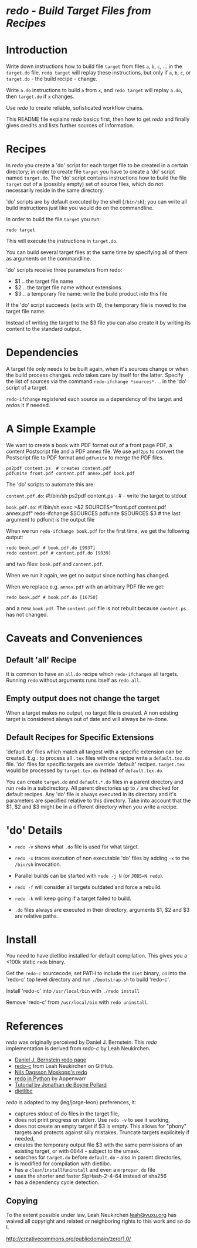 # ***redo - Build Target Files from Recipes***

# Introduction

Write down instructions how to build file `target` from files `a`,
`b`, `c`, ... in the `target.do` file. `redo target` will replay these
instructions, but only if `a`, `b`, `c`, or `target.do` - the build
recipe - change.

Write `a.do` instructions to build `a` from `x`, and `redo target`
will replay `a.do`, then `target.do` if `x` changes.

Use *redo* to create reliable, sofisticated workflow chains.

This README file explains *redo* basics first, then how to get *redo*
and finally gives credits and lists further sources of information.


# Recipes

In *redo* you create a 'do' script for each target file to be created
in a certain directory; in order to create file `target` you have to
create a 'do' script named `target.do`.  The 'do' script contains
instructions how to build the file `target` out of a (possibly empty)
set of source files, which do not necessarily reside in the same
directory.

'do' scripts are by default executed by the shell (`/bin/sh`); you can
write all build instructions just like you would do on the
commandline.

In order to build the file `target` you run:

	redo target
	
This will execute the instructions in `target.do`.

You can build several target files at the same time by specifying all
of them as arguments on the commandline.

'do' scripts receive three parameters from redo:
- $1 .. the target file name
- $2 .. the target file name without extensions.
- $3 .. a temporary file name: write the build product into this file

If the 'do' script succeeds (exits with 0), the temporary file is
moved to the target file name.

Instead of writing the target to the $3 file you can also create it by
writing its content to the standard output.


# Dependencies

A target file only needs to be built again, when it's sources change
or when the build process changes.  *redo* takes care by itself
for the latter.  Specify the list of sources via the command
`redo-ifchange *sources*..`. in the 'do' script of a target.

`redo-ifchange` registered each source as a dependency of the target
and *redo*s it if needed.


# A Simple Example

We want to create a book with PDF format out of a front page
PDF, a content Postscript file and a PDF annex file.  We use `pdf2ps`
to convert the Postscript file to PDF format and `pdfunite` to merge
the PDF files.

	ps2pdf content.ps  # creates content.pdf
	pdfunite front.pdf content.pdf annex.pdf book.pdf
	
The 'do' scripts to automate this are:

`content.pdf.do`:
	#!/bin/sh
	ps2pdf content.ps -  # - write the target to stdout

`book.pdf.do`:
	#!/bin/sh
	exec >&2
	SOURCES="front.pdf content.pdf annex.pdf"
	redo-ifchange $SOURCES
	pdfunite $SOURCES $3  # the last argument to pdfunit is the output file

When we run `redo-ifchange book.pdf` for the first time, we get the
following output:

	redo book.pdf # book.pdf.do [9937]
	redo content.pdf # content.pdf.do [9939]

and two files: `book.pdf` and `content.pdf`.

When we run it again, we get no output since nothing has changed.

When we replace e.g. `annex.pdf` with an arbitrary PDF file we get:

	redo book.pdf # book.pdf.do [16750]

and a new `book.pdf`. The `content.pdf` file is not rebuilt because
`content.ps` has not changed.


# Caveats and Conveniences

## Default 'all' Recipe

It is common to have an `all.do` recipe which `redo-ifchange`s all
targets.  Running `redo` without arguments runs itself as `redo all`.


## Empty output does not change the target

When a target makes no output, no target file is created.  A non
existing target is considered always out of date and will always be
re-done.


## Default Recipes for Specific Extensions

'default do' files which match all targest with a specific extension
can be created. E.g.: to process all `.tex` files with one recipe
write a `default.tex.do` file.  'do' files for specific targets are
override 'default' recipes. `target.tex` would be processed by
`target.tex.do` instead of `default.tex.do`.

You can create `target.do` and `default.*.do` files in a parent
directory and run `redo` in a subdirectory.  All parent directories up
to `/` are checked for default recipes.  Any 'do' file is always
executed in its directory and it's parameters are specified relative
to this directory. Take into account that the $1, $2 and $3 might be
in a different directory when you write a recipe.

# 'do' Details

* `redo -v` shows what `.do` file is used for what target.

* `redo -x` traces execution of non executable 'do' files by adding
  `-x` to the `/bin/sh` invocation.

* Parallel builds can be started with `redo -j N` (or `JOBS=N redo`).

* `redo -f` will consider all targets outdated and force a rebuild.

* `redo -k` will keep going if a target failed to build.

* `.do` files always are executed in their directory, arguments $1, $2
  and $3 are relative paths.


# Install

You need to have dietlibc installed for default compilation.  This
gives you a <100k static `redo` binary.

Get the `redo-c` sourcecode, set PATH to include the `diet` binary,
`cd` into the 'redo-c' top level directory and run `./bootstrap.sh` to
build 'redo-c'.

Install 'redo-c' into `/usr/local/bin` with `./redo install`

Remove 'redo-c' from `/usr/local/bin` with `redo uninstall`.


# References

*redo* was originally perceived by Daniel J. Bernstein.  This *redo*
implementation is derived from *redo-c* by Leah Neukirchen.

- [Daniel J. Bernstein redo page](http://cr.yp.to/redo.html)
- [redo-c](https://github.com/leahneukirchen/redo-c) from Leah
  Neukirchen on GitHub.
- [Nils Dagsson Moskopp's redo](http://news.dieweltistgarnichtso.net./bin/redo-sh.html)
- [redo in Python](https://redo.readthedocs.io/en/latest/) by Appenwarr
- [Tutorial by Jonathan de Boyne Pollard](http://jdebp.info/FGA/introduction-to-redo.html)
- [dietlibc](https://www.fefe.de/dietlibc/)

*redo* is adapted to my (leg/jorge-leon) preferences, it:
- captures stdout of do files in the target file,
- does not print progress on stderr.  Use `redo -v` to see it working,
- does not create an empty target if $3 is empty. This allows for
  "phony" targets and protects against silly mistakes.  Truncate
  targets explicitely if needed,
- creates the temporary output file $3 with the same permissions of an
  existing target, or with 0644 - subject to the umask.
- searches for `target.do` before `default.do` - also in parent
  directories,
- is modified for compilation with dietlibc.
- has a `clean`/`install`/`uninstall` and even a `mrproper.do` file
- uses the shorter and faster SipHash-2-4-64 instead of sha256
- has a dependency cycle detection.


## Copying

To the extent possible under law, Leah Neukirchen <leah@vuxu.org>
has waived all copyright and related or neighboring rights to this
work and so do I.

http://creativecommons.org/publicdomain/zero/1.0/
